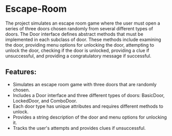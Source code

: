 # Escape-Room

The project simulates an escape room game where the user must open a series of three doors chosen randomly from several different types of doors. The Door interface defines abstract methods that must be implemented in each subclass of door. These methods include examining the door, providing menu options for unlocking the door, attempting to unlock the door, checking if the door is unlocked, providing a clue if unsuccessful, and providing a congratulatory message if successful.

## Features:
- Simulates an escape room game with three doors that are randomly chosen.
- Includes a Door interface and three different types of doors: BasicDoor, LockedDoor, and ComboDoor.
- Each door type has unique attributes and requires different methods to unlock.
- Provides a string description of the door and menu options for unlocking it.
- Tracks the user's attempts and provides clues if unsuccessful.

